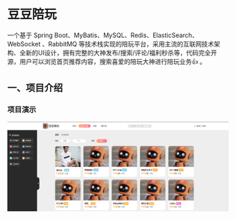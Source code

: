 # 豆豆陪玩
一个基于 Spring Boot、MyBatis、MySQL、Redis、ElasticSearch、WebSocket 、RabbitMQ 等技术栈实现的陪玩平台，采用主流的互联网技术架构、全新的UI设计，拥有完整的大神发布/搜索/评论/福利秒杀等，代码完全开源，用户可以浏览首页推荐内容，搜索喜爱的陪玩大神进行陪玩业务👍 。

## 一、项目介绍

### 项目演示
![image](https://github.com/HsiuChi/doudou-peiwan-master/blob/master/msg/20240521152513.jpg)
